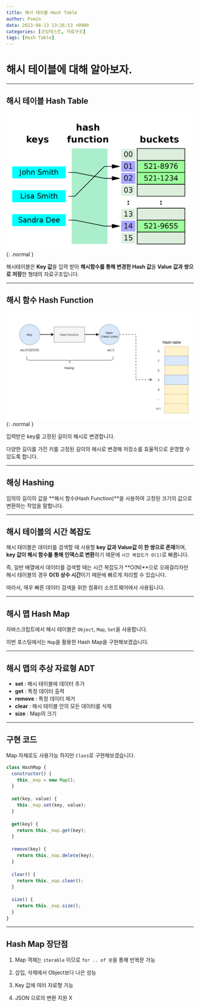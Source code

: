 ```yaml
---
title: 해시 테이블 Hash Table
author: Psmin
data: 2023-08-13 13:26:53 +0900
categories: [코딩테스트, 자료구조]
tags: [Hash Table]
---
```


# 해시 테이블에 대해 알아보자.

---

## 해시 테이블 Hash Table

![hash-table](/assets/img/hash-table.png){: .normal }

해시테이블은 **Key 값**을 입력 받아 **해시함수를 통해 변경한 Hash 값**을 **Value 값과 쌍으로 저장**한 형태의 자료구조입니다.

---

## 해시 함수 Hash Function

![hash-function](/assets/img/hash-function.png){: .normal }

입력받은 key를 고정된 길이의 해시로 변경합니다.

다양한 길이를 가진 키를 고정된 길이의 해시로 변경해 저장소를 효율적으로 운영할 수 있도록 합니다.

---

## 해싱 Hashing

임의의 길이의 값을 **해시 함수(Hash Function)**을 사용하여 고정된 크기의 값으로 변환하는 작업을 말합니다.

---

## 해시 테이블의 시간 복잡도

해시 테이블은 데이터를 검색할 때 사용할 **key 값과 Value값 이 한 쌍으로 존재**하며, **key 값이 해시 함수를 통해 인덱스로 변환**하기 때문에 `시간 복잡도가 O(1)`로 빠릅니다.

즉, 일반 배열에서 데이터를 검색할 때는 시간 복잡도가 **O(N)**으로 오래걸리자만 해시 테이블의 경우 **O(1) 상수 시간**이기 때문에 빠르게 처리할 수 있습니다.

따라서, 매우 빠른 데이터 검색을 위한 컴퓨터 소프트웨어에서 사용됩니다.

---

## 해시 맵 Hash Map

자바스크립트에서 해시 테이블은 `Object`, `Map`, `Set`을 사용합니다.

이번 포스팅에서는 `Map`을 활용한 Hash Map을 구현해보겠습니다.

---

## 해시 맵의 추상 자료형 ADT

- **set** : 해시 테이블에 데이터 추가
- **get** : 특정 데이터 출력
- **remove** : 특정 데이터 제거
- **clear** : 해시 테이블 안의 모든 데이터를 삭제
- **size** : Map의 크기

---

## 구현 코드

Map 자체로도 사용가능 하지만 `Class`로 구현해보겠습니다.

```js
class HashMap {
  constructor() {
    this._map = new Map();
  }

  set(key, value) {
    this._map.set(key, value);
  }

  get(key) {
    return this._map.get(key);
  }

  remove(key) {
    return this._map.delete(key);
  }

  clear() {
    return this._map.clear();
  }

  size() {
    return this._map.size();
  }
}
```

---

## Hash Map 장단점

1. Map 객체는 `iterable` 이므로 `for .. of 문`을 통해 반복문 가능

2. 삽입, 삭제에서 Object보다 나은 성능

3. Key 값에 여러 자료형 가능

4. JSON 으로의 변환 지원 X
